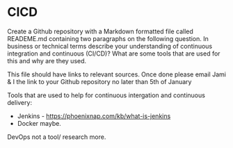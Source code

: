 # CICD

Create a Github repository with a Markdown formatted file called READEME.md containing two paragraphs on the following question.
In business or technical terms describe your understanding of continuous integration and continuous (CI/CD)? What are some tools that are used for this and why are they used. 
 
This file should have links to relevant sources. Once done please email Jami & I the link to your Github repository no later than 5th of January 





Tools that are used to help for continuous intergation and continuous delivery:
- Jenkins - https://phoenixnap.com/kb/what-is-jenkins
- Docker maybe.


DevOps not a tool/ research more.


